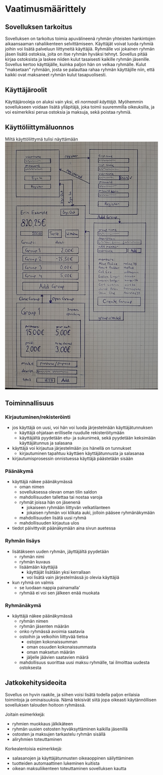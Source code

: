 # Vaatimusmäärittely #

## Sovelluksen tarkoitus ##
Sovelluksen on tarkoitus toimia apuvälineenä ryhmän yhteisten hankintojen aikaansaaman rahaliikenteen selvittämiseen. Käyttäjät voivat luoda ryhmiä joihin voi lisätä palveluun liittyneitä käyttäjiä. Ryhmälle voi jokainen ryhmän jäsen lisätä ostoksia, joita on itse ryhmän hyväksi tehnyt. Sovellus pitää kirjaa ostoksista ja laskee niiden kulut tasaisesti kaikille ryhmän jäsenille. Sovellus kertoo käyttäjälle, kuinka paljon hän on velkaa ryhmälle. Kulut "maksetaan" ryhmään, josta se palauttaa rahaa ryhmän käyttäjille niin, että kaikki ovat maksaneet ryhmän kulut tasapuolisesti.

## Käyttäjäroolit ##
Käyttäjärooleja on aluksi vain yksi, eli *normaali käyttäjä*. Myöhemmin sovellukseen voidaan lisätä ylläpitäjä, joka toimii suuremmilla oikeuksilla, ja voi esimerkiksi perua ostoksia ja maksuja, sekä poistaa ryhmiä.

## Käyttöliittymäluonnos ##
Miltä käyttöliittymä tulisi näyttämään
![wireframe](kuvat/wireframe.jpg)

## Toiminnallisuus ##
### Kirjautuminen/rekisteröinti ###
- jos käyttäjä on uusi, voi hän voi luoda järjestelmään käyttäjätunnuksen
  - käyttäjä ohjataan erilliselle ruudulle rekisteröitymään
  - käyttäjältä pyydetään etu- ja sukunimeä, sekä pyydetään keksimään käyttäjätunnus ja salasana
- käyttäjä voi kirjautua järjestelmään jos hänellä on tunnukset
  - kirjautuminen tapahtuu käyttäen käyttäjätunnusta ja salasanaa
- kirjautumisprosessin onnistuessa käyttäjä päästetään sisään
### Päänäkymä ###
- käyttäjä näkee päänäkymässä
  - oman nimen
  - sovelluksessa olevan oman tilin saldon
  - mahdollisuuden tallettaa tai nostaa varoja
  - ryhmät joissa hän on jäsenenä
    - jokaiseen ryhmään liittyvän velkatilanteen
    - jokaisen ryhmän voi klikata auki, jolloin pääsee ryhmänäkymään
  - mahdollisuuden lisätä uusi ryhmä
  - mahdollisuuden kirjautua ulos
- tiedot päivittyvät päänäkymään aina sivun auetessa
### Ryhmän lisäys ###
- lisätäkseen uuden ryhmän, jäyttäjältä pyydetään
  - ryhmän nimi
  - ryhmän kuvaus
  - lisäämään käyttäjiä
    - käyttäjät lisätään yksi kerrallaan
    - voi lisätä vain järjestelmässä jo olevia käyttäjiä
- kun ryhmä on valmis
  - se luodaan nappia painamalla'
  - ryhmää ei voi sen jälkeen enää muokata
### Ryhmänäkymä ###
- käyttäjä näkee päänäkymässä
  - ryhmän nimen
  - ryhmän jäsenten määrän
  - onko ryhmässä avoimia saatavia
  - ostoihin ja velkoihin liittyvää tietoa
    - ostojen kokonaissumman
    - oman osuuden kokonaissummasta
    - oman maksetun määrän
    - jäljelle jäävien saatavien määrä
  - mahdollisuus suorittaa uusi maksu ryhmälle, tai ilmoittaa uudesta ostoksesta

## Jatkokehitysideoita ##
Sovellus on hyvin raakile, ja siihen voisi lisätä todella paljon erilaisia toimintoja ja ominaisuuksia. Nämä tekisivät siitä jopa oikeasti käytännöllisen sovelluksen talouden hoitoon ryhmässä.

Joitain esimerkkejä:
  - ryhmien muokkaus jälkikäteen
  - ryhmän uusien ostosten hyväksyttäminen kaikilla jäsenillä
  - ostosten ja maksujen tarkastelu ryhmän sisällä
  - aliryhmien toteuttaminen

Korkealentoisia esimerkkejä:
  - salasanojen ja käyttäjätunnusten oikeaoppinen säilyttäminen
  - tuotteiden automaattinen lukeminen kuitista
  - oikean maksuliikenteen toteuttaminen sovelluksen kautta